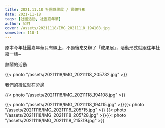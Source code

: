 ```yaml
---
title: 2021.11.18 社團成果展 / 實體社嘉
date: 2021-11-18
tags: [社團活動, 社團嘉年華]
author: 如月
cover: /assets/20211118/IMG_20211118_194108.jpg
semester: 110-1
---
```


原本今年社團嘉年華只有線上，不過後來又辦了「成果展」，活動形式就跟往年社嘉一樣~

熱鬧的活動

{{< photo "/assets/20211118/IMG_20211118_205732.jpg" >}}

我們的攤位就在旁邊

{{< photo "/assets/20211118/IMG_20211118_194108.jpg" >}}

{{< photo "/assets/20211118/IMG_20211118_194115.jpg" >}}{{< photo "/assets/20211118/IMG_20211118_205715.jpg" >}}
{{< photo "/assets/20211118/IMG_20211118_205728.jpg" >}}{{< photo "/assets/20211118/IMG_20211118_215819.jpg" >}}
